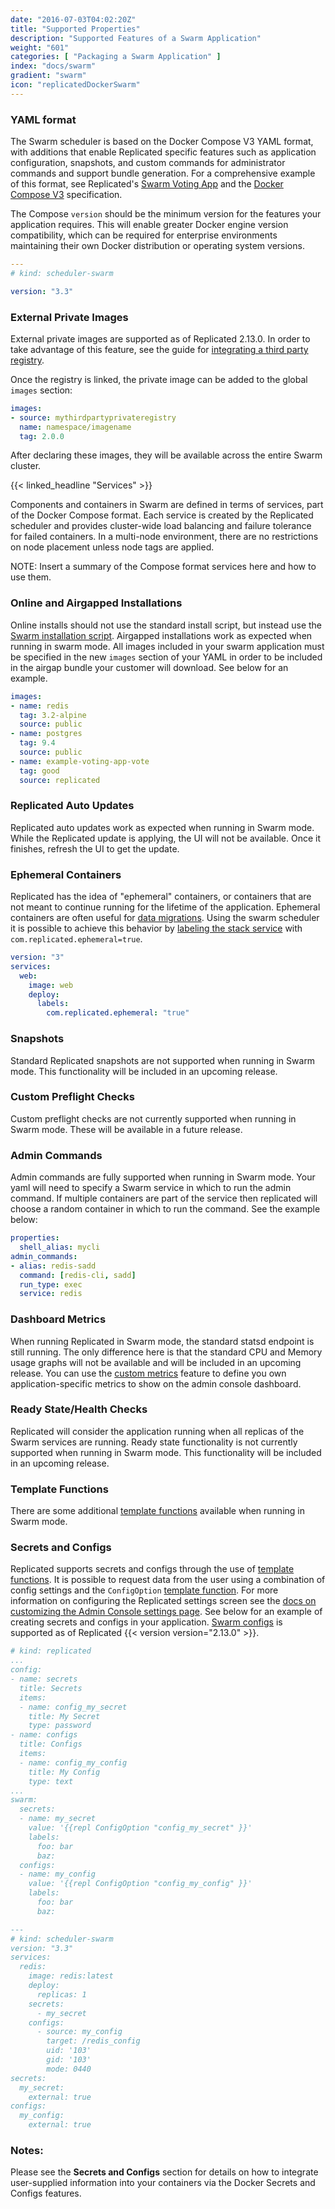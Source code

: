 ```yaml
---
date: "2016-07-03T04:02:20Z"
title: "Supported Properties"
description: "Supported Features of a Swarm Application"
weight: "601"
categories: [ "Packaging a Swarm Application" ]
index: "docs/swarm"
gradient: "swarm"
icon: "replicatedDockerSwarm"
---
```



### YAML format

The Swarm scheduler is based on the Docker Compose V3 YAML format, with additions that enable Replicated specific features such as application configuration, snapshots, and custom commands for administrator commands and support bundle generation. For a comprehensive example of this format, see Replicated's [Swarm Voting App](/docs/examples/swarm-votingapp) and the [Docker Compose V3](https://docs.docker.com/compose/compose-file/) specification.

The Compose `version` should be the minimum version for the features your application requires. This will enable greater Docker engine version compatibility, which can be required for enterprise environments maintaining their own Docker distribution or operating system versions.

```yaml
---
# kind: scheduler-swarm

version: "3.3"

```

### External Private Images
External private images are supported as of Replicated 2.13.0. In order to take advantage of this feature, see the guide for [integrating a third party registry](/docs/kb/developer-resources/third-party-registries).

Once the registry is linked, the private image can be added to the global `images` section:

```yaml
images:
- source: mythirdpartyprivateregistry
  name: namespace/imagename
  tag: 2.0.0
```

After declaring these images, they will be available across the entire Swarm cluster.

{{< linked_headline "Services" >}}

Components and containers in Swarm are defined in terms of services, part of the Docker Compose format. Each service is created by the Replicated scheduler and provides cluster-wide load balancing and failure tolerance for failed containers. In a multi-node environment, there are no restrictions on node placement unless node tags are applied.

NOTE: Insert a summary of the Compose format services here and how to use them.

### Online and Airgapped Installations

Online installs should not use the standard install script, but instead use the [Swarm installation script](/docs/distributing-an-application/installing-with-swarm/). Airgapped installations work as expected when running in swarm mode. All images included in your swarm application must be specified in the new `images` section of your YAML in order to be included in the airgap bundle your customer will download. See below for an example.

```yaml
images:
- name: redis
  tag: 3.2-alpine
  source: public
- name: postgres
  tag: 9.4
  source: public
- name: example-voting-app-vote
  tag: good
  source: replicated
```

### Replicated Auto Updates

Replicated auto updates work as expected when running in Swarm mode. While the Replicated update is applying, the UI will not be available. Once it finishes, refresh the UI to get the update.

### Ephemeral Containers

Replicated has the idea of "ephemeral" containers, or containers that are not meant to continue running for the lifetime of the application. Ephemeral containers are often useful for [data migrations](/docs/kb/developer-resources/ephemeral-containers/). Using the swarm scheduler it is possible to achieve this behavior by [labeling the stack service](https://docs.docker.com/compose/compose-file/#labels-1) with `com.replicated.ephemeral=true`.

```yaml
version: "3"
services:
  web:
    image: web
    deploy:
      labels:
        com.replicated.ephemeral: "true"
```

### Snapshots

Standard Replicated snapshots are not supported when running in Swarm mode. This functionality will be included in an upcoming release.

### Custom Preflight Checks

Custom preflight checks are not currently supported when running in Swarm mode. These will be available in a future release.

### Admin Commands

Admin commands are fully supported when running in Swarm mode. Your yaml will need to specify a Swarm service in which to run the admin command. If multiple containers are part of the service then replicated will choose a random container in which to run the command. See the example below:

```yaml
properties:
  shell_alias: mycli
admin_commands:
- alias: redis-sadd
  command: [redis-cli, sadd]
  run_type: exec
  service: redis
```

### Dashboard Metrics

When running Replicated in Swarm mode, the standard statsd endpoint is still running. The only difference here is that the standard CPU and Memory usage graphs will not be available and will be included in an upcoming release. You can use the [custom metrics](/docs/packaging-an-application/custom-metrics) feature to define you own application-specific metrics to show on the admin console dashboard.

### Ready State/Health Checks

Replicated will consider the application running when all replicas of the Swarm services are running. Ready state functionality is not currently supported when running in Swarm mode. This functionality will be included in an upcoming release.

### Template Functions

There are some additional [template functions](/docs/packaging-an-application/template-functions#swarm) available when running in Swarm mode.

### Secrets and Configs

Replicated supports secrets and configs through the use of [template functions](/docs/packaging-an-application/template-functions/). It is possible to request data from the user using a combination of config settings and the `ConfigOption` [template function](/docs/packaging-an-application/template-functions/#configoption). For more information on configuring the Replicated settings screen see the [docs on customizing the Admin Console settings page](/docs/packaging-an-application/config-screen/). See below for an example of creating secrets and configs in your application. [Swarm configs](https://docs.docker.com/compose/compose-file/#configs-configuration-reference) is supported as of Replicated {{< version version="2.13.0" >}}.

```yaml
# kind: replicated
...
config:
- name: secrets
  title: Secrets
  items:
  - name: config_my_secret
    title: My Secret
    type: password
- name: configs
  title: Configs
  items:
  - name: config_my_config
    title: My Config
    type: text
...
swarm:
  secrets:
  - name: my_secret
    value: '{{repl ConfigOption "config_my_secret" }}'
    labels:
      foo: bar
      baz:
  configs:
  - name: my_config
    value: '{{repl ConfigOption "config_my_config" }}'
    labels:
      foo: bar
      baz:

---
# kind: scheduler-swarm
version: "3.3"
services:
  redis:
    image: redis:latest
    deploy:
      replicas: 1
    secrets:
      - my_secret
    configs:
      - source: my_config
        target: /redis_config
        uid: '103'
        gid: '103'
        mode: 0440
secrets:
  my_secret:
    external: true
configs:
  my_config:
    external: true
```

### Notes:

Please see the **Secrets and Configs** section for details on how to integrate user-supplied information into your containers via the Docker Secrets and Configs features.
